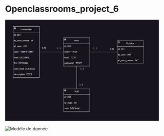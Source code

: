 # Openclassrooms_project_6

<img src="https://github.com/Pierreantoine-p/Openclassrooms_project_6/blob/develop/src/main/resources/Structure/StructureBdd.png"/>

![Modèle de donnée ](https://github.githubassets.com/images/modules/logos_page/GitHub-Mark.png) 
